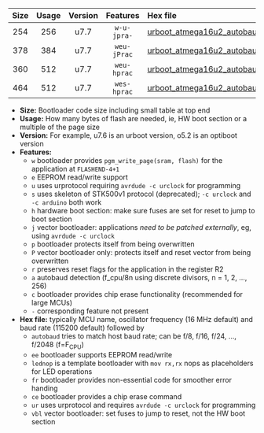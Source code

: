 |Size|Usage|Version|Features|Hex file|
|:-:|:-:|:-:|:-:|:--|
|254|256|u7.7|`w-u-jpra-`|[urboot_atmega16u2_autobaud_lednop_ur_vbl.hex](https://raw.githubusercontent.com/stefanrueger/urboot.hex/main/mcus/atmega16u2/autobaud/urboot_atmega16u2_autobaud_lednop_ur_vbl.hex)|
|378|384|u7.7|`weu-jPrac`|[urboot_atmega16u2_autobaud_ee_lednop_fr_ce_ur_vbl.hex](https://raw.githubusercontent.com/stefanrueger/urboot.hex/main/mcus/atmega16u2/autobaud/urboot_atmega16u2_autobaud_ee_lednop_fr_ce_ur_vbl.hex)|
|360|512|u7.7|`weu-hprac`|[urboot_atmega16u2_autobaud_ee_lednop_fr_ce_ur.hex](https://raw.githubusercontent.com/stefanrueger/urboot.hex/main/mcus/atmega16u2/autobaud/urboot_atmega16u2_autobaud_ee_lednop_fr_ce_ur.hex)|
|464|512|u7.7|`wes-hprac`|[urboot_atmega16u2_autobaud_ee_lednop_fr_ce.hex](https://raw.githubusercontent.com/stefanrueger/urboot.hex/main/mcus/atmega16u2/autobaud/urboot_atmega16u2_autobaud_ee_lednop_fr_ce.hex)|

- **Size:** Bootloader code size including small table at top end
- **Usage:** How many bytes of flash are needed, ie, HW boot section or a multiple of the page size
- **Version:** For example, u7.6 is an urboot version, o5.2 is an optiboot version
- **Features:**
  + `w` bootloader provides `pgm_write_page(sram, flash)` for the application at `FLASHEND-4+1`
  + `e` EEPROM read/write support
  + `u` uses urprotocol requiring `avrdude -c urclock` for programming
  + `s` uses skeleton of STK500v1 protocol (deprecated); `-c urclock` and `-c arduino` both work
  + `h` hardware boot section: make sure fuses are set for reset to jump to boot section
  + `j` vector bootloader: applications *need to be patched externally*, eg, using `avrdude -c urclock`
  + `p` bootloader protects itself from being overwritten
  + `P` vector bootloader only: protects itself and reset vector from being overwritten
  + `r` preserves reset flags for the application in the register R2
  + `a` autobaud detection (f_cpu/8n using discrete divisors, n = 1, 2, ..., 256)
  + `c` bootloader provides chip erase functionality (recommended for large MCUs)
  + `-` corresponding feature not present
- **Hex file:** typically MCU name, oscillator frequency (16 MHz default) and baud rate (115200 default) followed by
  + `autobaud` tries to match host baud rate; can be f/8, f/16, f/24, ..., f/2048 (f=F<sub>CPU</sub>)
  + `ee` bootloader supports EEPROM read/write
  + `lednop` is a template bootloader with `mov rx,rx` nops as placeholders for LED operations
  + `fr` bootloader provides non-essential code for smoother error handing
  + `ce` bootloader provides a chip erase command
  + `ur` uses urprotocol and requires `avrdude -c urclock` for programming
  + `vbl` vector bootloader: set fuses to jump to reset, not the HW boot section
